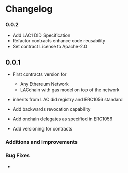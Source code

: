 # Changelog

### 0.0.2

- Add LAC1 DID Specification
- Refactor contracts enhance code reusability
- Set contract License to Apache-2.0

## 0.0.1

- First contracts version for

  - Any Ethereum Network
  - LACchain with gas model on top of the network

- inherits from LAC did registry and ERC1056 standard
- Add backwards revocation capability
- Add onchain delegates as specified in ERC1056
- Add versioning for contracts

### Additions and improvements

### Bug Fixes

-
